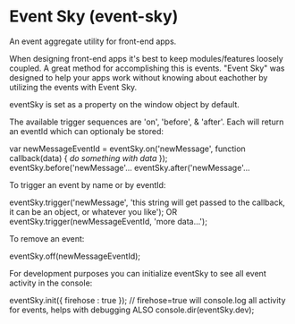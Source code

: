 # Event Sky (event-sky)
An event aggregate utility for front-end apps.

When designing front-end apps it's best to keep modules/features loosely coupled. A great method for accomplishing this is events. "Event Sky" was designed to help your apps work without knowing about eachother by utilizing the events with Event Sky.

eventSky is set as a property on the window object by default.

The available trigger sequences are 'on', 'before', & 'after'. Each will return an eventId which can optionaly be stored:

var newMessageEventId = eventSky.on('newMessage', function callback(data) { *do something with data* });
                        eventSky.before('newMessage'...
                        eventSky.after('newMessage'...

To trigger an event by name or by eventId:

eventSky.trigger('newMessage', 'this string will get passed to the callback, it can be an object, or whatever you like');
OR
eventSky.trigger(newMessageEventId, 'more data...');

To remove an event:

eventSky.off(newMessageEventId);

For development purposes you can initialize eventSky to see all event activity in the console:

eventSky.init({ firehose : true }); // firehose=true will console.log all activity for events, helps with debugging
ALSO
console.dir(eventSky.dev);

